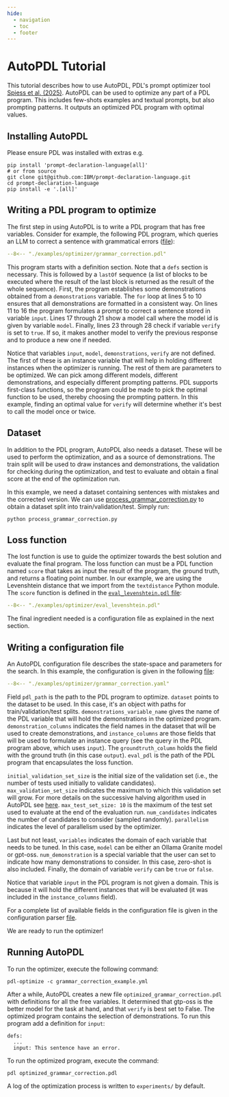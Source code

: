 ```yaml
---
hide:
  - navigation
  - toc
  - footer
---
```


# AutoPDL Tutorial

This tutorial describes how to use AutoPDL, PDL's prompt optimizer tool [Spiess et al. (2025)](https://openreview.net/forum?id=CAeISyE3aR). AutoPDL can be used to optimize any part of a PDL program. This includes few-shots examples and textual prompts, but also prompting patterns. It outputs an optimized PDL program with optimal values.

## Installing AutoPDL

Please ensure PDL was installed with extras e.g.

``` { .bash .copy .annotate linenums="1" }
pip install 'prompt-declaration-language[all]'
# or from source
git clone git@github.com:IBM/prompt-declaration-language.git
cd prompt-declaration-language
pip install -e '.[all]'
```

## Writing a PDL program to optimize

The first step in using AutoPDL is to write a PDL program that has free variables. Consider for example, the following PDL program, which queries an LLM to correct a sentence with grammatical errors ([file](https://github.com/IBM/prompt-declaration-language/blob/main/examples/optimizer/grammar_correction.pdl)):

```yaml linenums="1"
--8<-- "./examples/optimizer/grammar_correction.pdl"
```

This program starts with a definition section. Note that a `defs` section is necessary. This is followed by a `lastOf` sequence (a list of blocks to be executed where the result of the last block is returned as the result of the whole sequence). First, the program establishes some demonstrations obtained from a `demonstrations` variable. The `for` loop at lines 5 to 10 ensures that all demonstrations are formatted in a consistent way. On lines 11 to 16 the program formulates a prompt to correct a sentence stored in variable `input`. Lines 17 through 21 show a model call where the model id is given by variable `model`. Finally, lines 23 through 28 check if variable `verify` is set to `true`. If so, it makes another model to verify the previous response and to produce a new one if needed.

Notice that variables `input`, `model`, `demonstrations`, `verify` are not defined. The first of these is an instance variable that will help in holding different instances when the optimizer is running. The rest of them are parameters to be optimized. We can pick among different models, different demonstrations, and especially different prompting patterns. PDL supports first-class functions, so the program could be made to pick the optimal function to be used, thereby choosing the prompting pattern. In this example, finding an optimal value for `verify` will determine whether it's best to call the model once or twice.



## Dataset

In addition to the PDL program, AutoPDL also needs a dataset. These will be used to perform the optimization, and as a source of demonstrations. The train split will be used to draw instances and demonstrations, the validation for checking during the optimization, and test to evaluate and obtain a final score at the end of the optimization run.

 In this example, we need a dataset containing sentences with mistakes and the corrected version. We can use [process_grammar_correction.py](https://github.com/IBM/prompt-declaration-language/blob/main/examples/optimizer/process_grammar_correction.py) to obtain a dataset split into train/validation/test. Simply run:

```
python process_grammar_correction.py
```

## Loss function

The lost function is use to guide the optimizer towards the best solution and evaluate the final program. The loss function can must be a PDL function named `score` that takes as input the result of the program, the ground truth, and returns a floating point number.
In our example, we are using the Levenshtein distance that we import from the `textdistance` Python module. The `score` function is defined in the [`eval_levenshtein.pdl` file](https://github.com/IBM/prompt-declaration-language/blob/main/examples/optimizer/eval_levenshtein.pdl):

```yaml
--8<-- "./examples/optimizer/eval_levenshtein.pdl"
```

The final ingredient needed is a configuration file as explained in the next section.

## Writing a configuration file

An AutoPDL configuration file describes the state-space and parameters for the search. In this example, the configuration is given in the following [file](https://github.com/IBM/prompt-declaration-language/blob/main/examples/optimizer/grammar_correction.yaml):

```yaml
--8<-- "./examples/optimizer/grammar_correction.yaml"
```

Field `pdl_path` is the path to the PDL program to optimize. `dataset` points to the dataset to be used. In this case, it's an object with paths for train/validation/test splits. 
`demonstrations_variable_name` gives the name of the PDL variable that will hold the demonstrations in the optimized program. `demonstration_columns` indicates the field names in the dataset that will be used to create demonstrations, and `instance_columns` are those fields that will be used to formulate an instance query (see the query in the PDL program above, which uses `input`). The `groundtruth_column` holds the field with the ground truth (in this case `output`). `eval_pdl` is the path of the PDL program that encapsulates the loss function.

`initial_validation_set_size` is the initial size of the validation set (i.e., the number of tests used initially to validate candidates). `max_validation_set_size` indicates the maximum to which this validation set will grow. For more details on the successive halving algorithm used in AutoPDL see [here](https://arxiv.org/abs/2504.04365). `max_test_set_size: 10` is the maximum of the test set used to evaluate at the end of the evaluation run. `num_candidates` indicates the number of candidates to consider (sampled randomly). `parallelism` indicates the level of parallelism used by the optimizer.

Last but not least, `variables` indicates the domain of each variable that needs to be tuned. In this case, `model` can be either an Ollama Granite model or gpt-oss. `num_demonstration` is a special variable that the user can set to indicate how many demonstrations to consider. In this case, zero-shot is also included. Finally, the domain of variable `verify` can be `true` or `false`.

Notice that variable `input` in the PDL program is not given a domain. This is because it will hold the different instances that will be evaluated (it was included in the `instance_columns` field).

For a complete list of available fields in the configuration file is given in the configuration parser [file](https://github.com/IBM/prompt-declaration-language/blob/main/src/pdl/optimize/config_parser.py).


We are ready to run the optimizer!

## Running AutoPDL

To run the optimizer, execute the following command:

```
pdl-optimize -c grammar_correction_example.yml
```

After a while, AutoPDL creates a new file `optimized_grammar_correction.pdl` with definitions for all the free variables. It determined that gtp-oss is the better model for the task at hand, and that `verify` is best set to False. The optimized program contains the selection of demonstrations. To run this program add a definition for `input`:

```
defs:
  ...
  input: This sentence have an error.
```

To run the optimized program, execute the command:
```
pdl optimized_grammar_correction.pdl
```

A log of the optimization process is written to `experiments/` by default.
